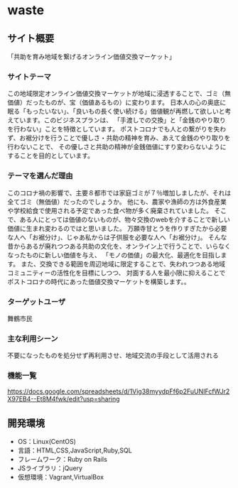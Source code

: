 # waste

## サイト概要
「共助を育み地域を繋げるオンライン価値交換マーケット」

### サイトテーマ
この地域限定オンライン価値交換マーケットが地域に浸透することで、ゴミ（無価値）だったものが、宝（価値あるもの）に変わります。
日本人の心の奥底に眠る「もったいない」、「良いもの長く使い続ける」価値観が再燃して欲しいと考えています。このビジネスプランは、
「手渡しでの交換」と「金銭のやり取りを行わない」ことを特徴としています。
ポストコロナでも人との繋がりを失わず、お裾分けを行うことで優しさ・共助の精神を育み、あえて金銭のやり取りを行わないことで、
その優しさと共助の精神が金銭価値にすり変わらないようにすることを目的としています。

### テーマを選んだ理由
このコロナ禍の影響で、主要８都市では家庭ゴミが７％増加しましたが、それは全てゴミ（無価値）だったのでしょうか。
他にも、農家や漁師の方は外食産業や学校給食で使用される予定であった食べ物が多く廃棄されていました。
そこで、ある人にとっては価値のないものが、物々交換のwebを介することで新しい価値に生まれ変わるのではと思いました。
万願寺甘とうを作りすぎたから必要な人へ「お裾分け」、じゃあ私からは子供服を必要な人へ「お裾分け」。
そんな昔からあるが廃れつつある共助の文化を、オンライン上で行うことで、いらなくなったものに新しい価値を与え、
「モノの価値」の最大化、最適化を目指します。
また、交換できる範囲を周辺地域に限定することで、失われつつある地域コミュニティーの活性化を目標にしつつ、
対面する人を最小限に抑えることでポストコロナの時代にあった価値交換マーケットを構築します。。

### ターゲットユーザ
舞鶴市民

### 主な利用シーン
不要になったものを処分せず再利用させ、地域交流の手段として活用される

### 機能一覧
<https://docs.google.com/spreadsheets/d/1Vig38myydpFf6p2FuUNIFcfWJr2X97EB4--Et8M4fwk/edit?usp=sharing>

## 開発環境
- OS：Linux(CentOS)
- 言語：HTML,CSS,JavaScript,Ruby,SQL
- フレームワーク：Ruby on Rails
- JSライブラリ：jQuery
- 仮想環境：Vagrant,VirtualBox
